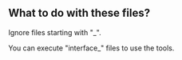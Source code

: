 
## What to do with these files?

Ignore files starting with "_".

You can execute "interface_" files to use the tools.